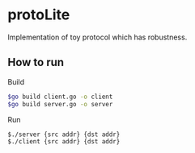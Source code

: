 # protoLite

Implementation of toy protocol which has robustness.

## How to run

Build

```bash
$go build client.go -o client
$go build server.go -o server
```

Run

```bash
$./server {src addr} {dst addr}
$./client {src addr} {dst addr}
```
